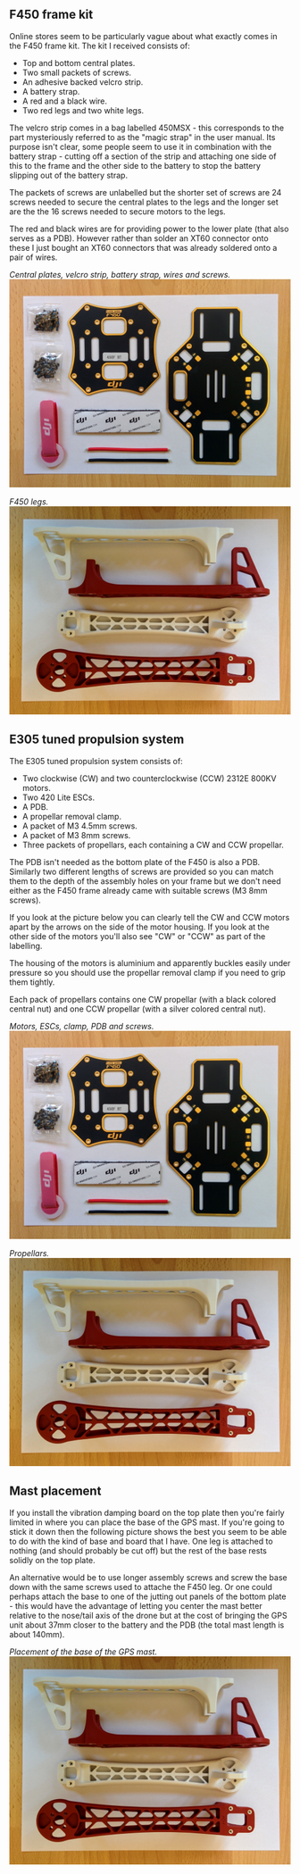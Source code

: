 F450 frame kit
--------------

Online stores seem to be particularly vague about what exactly comes in the F450 frame kit. The kit I received consists of:

* Top and bottom central plates.
* Two small packets of screws.
* An adhesive backed velcro strip.
* A battery strap.
* A red and a black wire.
* Two red legs and two white legs.

The velcro strip comes in a bag labelled 450MSX - this corresponds to the part mysteriously referred to as the "magic strap" in the user manual. Its purpose isn't clear, some people seem to use it in combination with the battery strap - cutting off a section of the strip and attaching one side of this to the frame and the other side to the battery to stop the battery slipping out of the battery strap.

The packets of screws are unlabelled but the shorter set of screws are 24 screws needed to secure the central plates to the legs and the longer set are the the 16 screws needed to secure motors to the legs.

The red and black wires are for providing power to the lower plate (that also serves as a PDB). However rather than solder an XT60 connector onto these I just bought an XT60 connectors that was already soldered onto a pair of wires.

_Central plates, velcro strip, battery strap, wires and screws._  
![F450 parts](images/assembly/frame/f450-kit-parts.jpg)

_F450 legs._  
![F450 parts](images/assembly/frame/f450-kit-parts-legs.jpg)

E305 tuned propulsion system
----------------------------

The E305 tuned propulsion system consists of:

* Two clockwise (CW) and two counterclockwise (CCW) 2312E 800KV motors.
* Two 420 Lite ESCs.
* A PDB.
* A propellar removal clamp.
* A packet of M3 4.5mm screws.
* A packet of M3 8mm screws.
* Three packets of propellars, each containing a CW and CCW propellar.

The PDB isn't needed as the bottom plate of the F450 is also a PDB. Similarly two different lengths of screws are provided so you can match them to the depth of the assembly holes on your frame but we don't need either as the F450 frame already came with suitable screws (M3 8mm screws).

If you look at the picture below you can clearly tell the CW and CCW motors apart by the arrows on the side of the motor housing. If you look at the other side of the motors you'll also see "CW" or "CCW" as part of the labelling.

The housing of the motors is aluminium and apparently buckles easily under pressure so you should use the propellar removal clamp if you need to grip them tightly.

Each pack of propellars contains one CW propellar (with a black colored central nut) and one CCW propellar (with a silver colored central nut).

_Motors, ESCs, clamp, PDB and screws._  
![F450 parts](images/assembly/frame/f450-kit-parts.jpg)

_Propellars._  
![F450 parts](images/assembly/frame/f450-kit-parts-legs.jpg)

Mast placement
--------------

If you install the vibration damping board on the top plate then you're fairly limited in where you can place the base of the GPS mast. If you're going to stick it down then the following picture shows the best you seem to be able to do with the kind of base and board that I have. One leg is attached to nothing (and should probably be cut off) but the rest of the base rests solidly on the top plate.

An alternative would be to use longer assembly screws and screw the base down with the same screws used to attache the F450 leg. Or one could perhaps attach the base to one of the jutting out panels of the bottom plate - this would have the advantage of letting you center the mast better relative to the nose/tail axis of the drone but at the cost of bringing the GPS unit about 37mm closer to the battery and the PDB (the total mast length is about 140mm).

_Placement of the base of the GPS mast._  
![F450 parts](images/assembly/frame/f450-kit-parts-legs.jpg)
